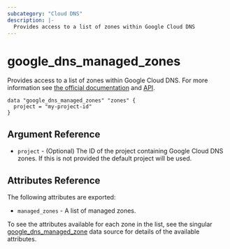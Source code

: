 ```yaml
---
subcategory: "Cloud DNS"
description: |-
  Provides access to a list of zones within Google Cloud DNS
---
```


# google_dns_managed_zones

Provides access to a list of zones within Google Cloud DNS.
For more information see
[the official documentation](https://cloud.google.com/dns/zones/)
and
[API](https://cloud.google.com/dns/api/v1/managedZones).

```hcl
data "google_dns_managed_zones" "zones" {
  project = "my-project-id"
}
```

## Argument Reference

* `project` - (Optional) The ID of the project containing Google Cloud DNS zones. If this is not provided the default project will be used.

## Attributes Reference

The following attributes are exported:

* `managed_zones` - A list of managed zones.

To see the attributes available for each zone in the list, see the singular [google_dns_managed_zone](https://registry.terraform.io/providers/hashicorp/google/latest/docs/data-sources/dns_managed_zone#attributes-reference) data source for details of the available attributes.